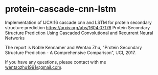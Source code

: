# protein-cascade-cnn-lstm
Implementation of IJCAI16 cascade cnn and LSTM for protein secondary structure prediction
https://arxiv.org/abs/1604.07176
Protein Secondary Structure Prediction Using Cascaded Convolutional and Recurrent Neural Networks

The report is Noble Kennamer and Wentao Zhu, "Protein Secondary Structure Prediction - A Comprehensive Comparison", UCI, 2017.


If you have any questions, please contact with me wentaozhu1991@gmail.com.

